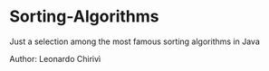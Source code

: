 # Sorting-Algorithms

 Just a selection among the most famous sorting algorithms in Java

 Author: Leonardo Chirivì
